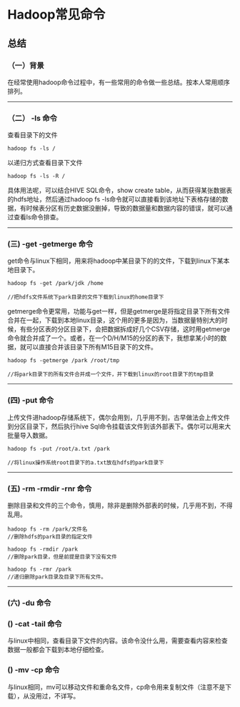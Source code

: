 #  Hadoop常见命令

## 总结


### （一）背景
在经常使用hadoop命令过程中，有一些常用的命令做一些总结。按本人常用顺序排列。
   ***


### （二） -ls 命令
查看目录下的文件
```
hadoop fs -ls /
```
以递归方式查看目录下文件
```
hadoop fs -ls -R /
```
具体用法呢，可以结合HIVE SQL命令，show create table，从而获得某张数据表的hdfs地址，然后通过hadoop fs -ls命令就可以直接看到该地址下表格存储的数据，有时候表分区有历史数据没删掉，导致的数据量和数据内容的错误，就可以通过查看ls命令排查。   
   
***


### (三) -get -getmerge 命令
get命令与linux下相同，用来将hadoop中某目录下的的文件，下载到linux下某本地目录下。
```
hadoop fs -get /park/jdk /home

//把hdfs文件系统下park目录的文件下载到linux的home目录下
```
   
getmerge命令更常用，功能与get一样，但是getmerge是将指定目录下所有文件合并在一起，下载到本地linux目录，这个用的更多是因为，当数据量特别大的时候，有些分区表的分区目录下，会把数据拆成好几个CSV存储，这时用getmerge命令就合并成了一个。或者，在一个D/H/M15的分区的表下，我想拿某小时的数据，就可以直接合并该目录下所有M15目录下的文件。
```
hadoop fs -getmerge /park /root/tmp

//将park目录下的所有文件合并成一个文件，并下载到linux的root目录下的tmp目录
```
   
***
   
### (四) -put 命令
上传文件进hadoop存储系统下，偶尔会用到，几乎用不到，古早做法会上传文件到分区目录下，然后执行hive Sql命令挂载该文件到该外部表下。偶尔可以用来大批量导入数据。
```
hadoop fs -put /root/a.txt /park

//将linux操作系统root目录下的a.txt放在hdfs的park目录下
```
   
***
   

### (五) -rm -rmdir -rnr 命令
删除目录和文件的三个命令，慎用，除非是删除外部表的时候，几乎用不到，不得乱用。
```
hadoop fs -rm /park/文件名
//删除hdfs的park目录的指定文件

hadoop fs -rmdir /park
//删除park目录，但是前提是目录下没有文件

hadoop fs -rmr /park
//递归删除park目录及目录下所有文件。
```
   
***

### (六) -du 命令

### () -cat -tail 命令
与linux中相同，查看目录下文件的内容。该命令没什么用，需要查看内容来检查数据一般都会下载到本地仔细检查。

### () -mv -cp 命令
与linux相同，mv可以移动文件和重命名文件，cp命令用来复制文件（注意不是下载），从没用过，不详写。